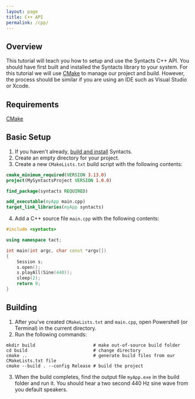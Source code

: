```yaml
---
layout: page
title: C++ API
permalink: /cpp/
---
```


## Overview

This tutorial will teach you how to setup and use the Syntacts C++ API. 
You should have first built and installed the Syntacts library to your system. 
For this tutorial we will use [CMake](https://cmake.org/) to manage our project and build. 
However, the process should be similar if you are using an IDE such as Visual Studio or Xcode.

## Requirements

[CMake](https://cmake.org/)

## Basic Setup

1. If you haven't already, [build and install](building.md) Syntacts.
2. Create an empty directory for your project.
3. Create a new `CMakeLists.txt` build script with the following contents:
```cmake
cmake_minimum_required(VERSION 3.13.0)
project(MySyntactsProject VERSION 1.0.0)

find_package(syntacts REQUIRED)

add_executable(myApp main.cpp)
target_link_libraries(myApp syntacts)
```
4. Add a C++ source file `main.cpp` with the following contents:
```cpp
#include <syntacts>

using namespace tact;

int main(int argc, char const *argv[])
{
    Session s;
    s.open();
    s.playAll(Sine(440));
    sleep(2);
    return 0;
}
```

## Building

1. After you've created `CMakeLists.txt` and `main.cpp`, open Powershell (or Terminal) in the current directory.
2. Run the following commands:
```shell
mkdir build                      # make out-of-source build folder
cd build                         # change directory
cmake ..                         # generate build files from our CMakeLists.txt file
cmake --build . --config Release # build the project
```
3. When the build completes, find the output file `myApp.exe` in the build folder and run it. You should hear a two second 440 Hz sine wave from you default speakers.


